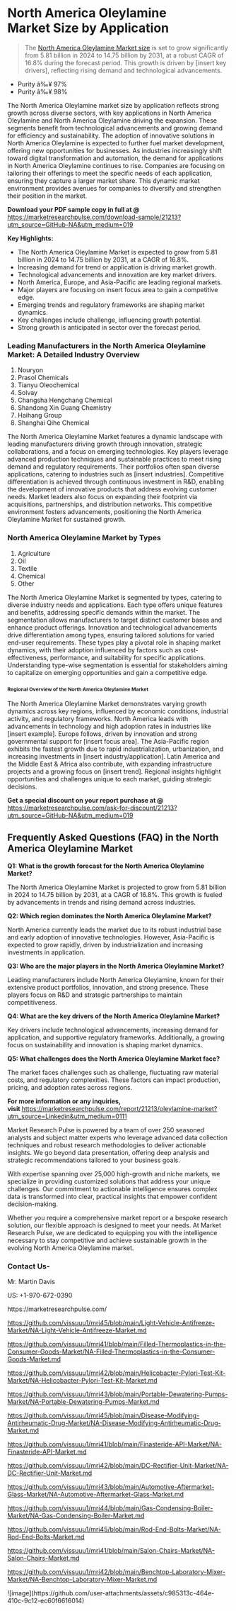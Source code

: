 <h1>North America Oleylamine Market&nbsp;Size by Application</h1><blockquote><p>The <a href="https://marketresearchpulse.com/download-sample/21213?utm_source=GitHub-NA&amp;utm_medium=019">North America Oleylamine Market size</a> is set to grow significantly from 5.81 billion in 2024 to 14.75 billion by 2031, at a robust CAGR of 16.8% during the forecast period. This growth is driven by [insert key drivers], reflecting rising demand and technological advancements.</p></blockquote><ul><li>Purity â‰¥ 97%<li> Purity â‰¥ 98%</li></ul><p>The North America Oleylamine market size by application reflects strong growth across diverse sectors, with key applications in North America Oleylamine and North America Oleylamine driving the expansion. These segments benefit from technological advancements and growing demand for efficiency and sustainability. The adoption of innovative solutions in North America Oleylamine is expected to further fuel market development, offering new opportunities for businesses. As industries increasingly shift toward digital transformation and automation, the demand for applications in North America Oleylamine continues to rise. Companies are focusing on tailoring their offerings to meet the specific needs of each application, ensuring they capture a larger market share. This dynamic market environment provides avenues for companies to diversify and strengthen their position in the market.</p><p><strong>Download your PDF sample copy in full at @ </strong><a href="https://marketresearchpulse.com/download-sample/21213?utm_source=GitHub-NA&amp;utm_medium=019">https://marketresearchpulse.com/download-sample/21213?utm_source=GitHub-NA&amp;utm_medium=019</a></p><p><strong>Key Highlights: </strong></p><ul><li>The North America Oleylamine Market is expected to grow from 5.81 billion in 2024 to 14.75 billion by 2031, at a CAGR of 16.8%.</li><li>Increasing demand for trend or application is driving market growth.</li><li>Technological advancements and innovation are key market drivers.</li><li>North America, Europe, and Asia-Pacific are leading regional markets.</li><li>Major players are focusing on insert focus area to gain a competitive edge.</li><li>Emerging trends and regulatory frameworks are shaping market dynamics.</li><li>Key challenges include challenge, influencing growth potential.</li><li>Strong growth is anticipated in sector over the forecast period.</li></ul><h3>Leading Manufacturers in the North America Oleylamine Market: A Detailed Industry Overview</h3><ol><li>Nouryon</li><li>Prasol Chemicals</li><li>Tianyu Oleochemical</li><li>Solvay</li><li>Changsha Hengchang Chemical</li><li>Shandong Xin Guang Chemistry</li><li>Haihang Group</li><li>Shanghai Qihe Chemical</li></ol><div class="flex max-w-full flex-col flex-grow"><div class="min-h-8 text-message flex w-full flex-col items-end gap-2 whitespace-normal break-words [.text-message+&amp;]:mt-5" dir="auto" data-message-author-role="assistant" data-message-id="fd8432e4-4910-450d-b182-61b7bfb0a01f" data-message-model-slug="gpt-4o"><div class="flex w-full flex-col gap-1 empty:hidden first:pt-[3px]"><div class="markdown prose w-full break-words dark:prose-invert light"><p>The North America Oleylamine Market features a dynamic landscape with leading manufacturers driving growth through innovation, strategic collaborations, and a focus on emerging technologies. Key players leverage advanced production techniques and sustainable practices to meet rising demand and regulatory requirements. Their portfolios often span diverse applications, catering to industries such as [insert industries]. Competitive differentiation is achieved through continuous investment in R&amp;D, enabling the development of innovative products that address evolving customer needs. Market leaders also focus on expanding their footprint via acquisitions, partnerships, and distribution networks. This competitive environment fosters advancements, positioning the North America Oleylamine Market for sustained growth.</p></div></div></div></div><h3>North America Oleylamine Market by Types</h3><ol><li>Agriculture<li> Oil<li> Textile<li> Chemical<li> Other</li></ol><div class="flex max-w-full flex-col flex-grow"><div class="min-h-8 text-message flex w-full flex-col items-end gap-2 whitespace-normal break-words [.text-message+&amp;]:mt-5" dir="auto" data-message-author-role="assistant" data-message-id="084470be-0bb7-4664-bddf-5156b4f41249" data-message-model-slug="gpt-4o-mini"><div class="flex w-full flex-col gap-1 empty:hidden first:pt-[3px]"><div class="markdown prose w-full break-words dark:prose-invert light"><p>The North America Oleylamine Market is segmented by types, catering to diverse industry needs and applications. Each type offers unique features and benefits, addressing specific demands within the market. The segmentation allows manufacturers to target distinct customer bases and enhance product offerings. Innovation and technological advancements drive differentiation among types, ensuring tailored solutions for varied end-user requirements. These types play a pivotal role in shaping market dynamics, with their adoption influenced by factors such as cost-effectiveness, performance, and suitability for specific applications. Understanding type-wise segmentation is essential for stakeholders aiming to capitalize on emerging opportunities and gain a competitive edge.</p></div></div></div></div><h3><span style="font-size: 11px;">Regional Overview of the North America Oleylamine Market</span></h3><div class="flex max-w-full flex-col flex-grow"><div class="min-h-8 text-message flex w-full flex-col items-end gap-2 whitespace-normal break-words [.text-message+&amp;]:mt-5" dir="auto" data-message-author-role="assistant" data-message-id="e9038762-ce64-4e30-91c9-9bd413514231" data-message-model-slug="gpt-4o-mini"><div class="flex w-full flex-col gap-1 empty:hidden first:pt-[3px]"><div class="markdown prose w-full break-words dark:prose-invert light"><p>The North America Oleylamine Market demonstrates varying growth dynamics across key regions, influenced by economic conditions, industrial activity, and regulatory frameworks. North America leads with advancements in technology and high adoption rates in industries like [insert example]. Europe follows, driven by innovation and strong governmental support for [insert focus area]. The Asia-Pacific region exhibits the fastest growth due to rapid industrialization, urbanization, and increasing investments in [insert industry/application]. Latin America and the Middle East &amp; Africa also contribute, with expanding infrastructure projects and a growing focus on [insert trend]. Regional insights highlight opportunities and challenges unique to each market, guiding strategic decisions.</p></div></div></div></div><p><strong>Get a special discount on your report purchase at @ </strong><a href="https://marketresearchpulse.com/ask-for-discount/21213?utm_source=GitHub-NA&amp;utm_medium=019">https://marketresearchpulse.com/ask-for-discount/21213?utm_source=GitHub-NA&amp;utm_medium=019</a></p><h2>Frequently Asked Questions (FAQ) in the North America Oleylamine Market</h2><p><strong>Q1: What is the growth forecast for the North America Oleylamine Market?</strong></p><p>The North America Oleylamine Market is projected to grow from 5.81 billion in 2024 to 14.75 billion by 2031, at a CAGR of 16.8%. This growth is fueled by advancements in trends and rising demand across industries.</p><p><strong>Q2: Which region dominates the North America Oleylamine Market?</strong></p><p>North America currently leads the market due to its robust industrial base and early adoption of innovative technologies. However, Asia-Pacific is expected to grow rapidly, driven by industrialization and increasing investments in application.</p><p><strong>Q3: Who are the major players in the North America Oleylamine Market?</strong></p><p>Leading manufacturers include North America Oleylamine, known for their extensive product portfolios, innovation, and strong presence. These players focus on R&amp;D and strategic partnerships to maintain competitiveness.</p><p><strong>Q4: What are the key drivers of the North America Oleylamine Market?</strong></p><p>Key drivers include technological advancements, increasing demand for application, and supportive regulatory frameworks. Additionally, a growing focus on sustainability and innovation is shaping market dynamics.</p><p><strong>Q5: What challenges does the North America Oleylamine Market face?</strong></p><p>The market faces challenges such as challenge, fluctuating raw material costs, and regulatory complexities. These factors can impact production, pricing, and adoption rates across regions.</p><p><strong>For more information or any inquiries, visit&nbsp;</strong><a href="https://marketresearchpulse.com/report/21213/oleylamine-market?utm_source=Linkedin&utm_medium=0111">https://marketresearchpulse.com/report/21213/oleylamine-market?utm_source=Linkedin&utm_medium=0111</a></p><p>Market Research Pulse is powered by a team of over 250 seasoned analysts and subject matter experts who leverage advanced data collection techniques and robust research methodologies to deliver actionable insights. We go beyond data presentation, offering deep analysis and strategic recommendations tailored to your business goals.</p><p>With expertise spanning over 25,000 high-growth and niche markets, we specialize in providing customized solutions that address your unique challenges. Our commitment to actionable intelligence ensures complex data is transformed into clear, practical insights that empower confident decision-making.</p><p>Whether you require a comprehensive market report or a bespoke research solution, our flexible approach is designed to meet your needs. At Market Research Pulse, we are dedicated to equipping you with the intelligence necessary to stay competitive and achieve sustainable growth in the evolving North America Oleylamine market.</p><h3><strong>Contact Us-</strong></h3><p>Mr. Martin Davis</p><p>US: +1-970-672-0390</p><p>https://marketresearchpulse.com/</p><p><a href="https://github.com/vissuuu1/mri45/blob/main/Light-Vehicle-Antifreeze-Market/NA-Light-Vehicle-Antifreeze-Market.md">https://github.com/vissuuu1/mri45/blob/main/Light-Vehicle-Antifreeze-Market/NA-Light-Vehicle-Antifreeze-Market.md</a></p><p><a href="https://github.com/vissuuu1/mri41/blob/main/Filled-Thermoplastics-in-the-Consumer-Goods-Market/NA-Filled-Thermoplastics-in-the-Consumer-Goods-Market.md">https://github.com/vissuuu1/mri41/blob/main/Filled-Thermoplastics-in-the-Consumer-Goods-Market/NA-Filled-Thermoplastics-in-the-Consumer-Goods-Market.md</a></p><p><a href="https://github.com/vissuuu1/mri42/blob/main/Helicobacter-Pylori-Test-Kit-Market/NA-Helicobacter-Pylori-Test-Kit-Market.md">https://github.com/vissuuu1/mri42/blob/main/Helicobacter-Pylori-Test-Kit-Market/NA-Helicobacter-Pylori-Test-Kit-Market.md</a></p><p><a href="https://github.com/vissuuu1/mri43/blob/main/Portable-Dewatering-Pumps-Market/NA-Portable-Dewatering-Pumps-Market.md">https://github.com/vissuuu1/mri43/blob/main/Portable-Dewatering-Pumps-Market/NA-Portable-Dewatering-Pumps-Market.md</a></p><p><a href="https://github.com/vissuuu1/mri45/blob/main/Disease-Modifying-Antirheumatic-Drug-Market/NA-Disease-Modifying-Antirheumatic-Drug-Market.md">https://github.com/vissuuu1/mri45/blob/main/Disease-Modifying-Antirheumatic-Drug-Market/NA-Disease-Modifying-Antirheumatic-Drug-Market.md</a></p><p><a href="https://github.com/vissuuu1/mri41/blob/main/Finasteride-API-Market/NA-Finasteride-API-Market.md">https://github.com/vissuuu1/mri41/blob/main/Finasteride-API-Market/NA-Finasteride-API-Market.md</a></p><p><a href="https://github.com/vissuuu1/mri42/blob/main/DC-Rectifier-Unit-Market/NA-DC-Rectifier-Unit-Market.md">https://github.com/vissuuu1/mri42/blob/main/DC-Rectifier-Unit-Market/NA-DC-Rectifier-Unit-Market.md</a></p><p><a href="https://github.com/vissuuu1/mri43/blob/main/Automotive-Aftermarket-Glass-Market/NA-Automotive-Aftermarket-Glass-Market.md">https://github.com/vissuuu1/mri43/blob/main/Automotive-Aftermarket-Glass-Market/NA-Automotive-Aftermarket-Glass-Market.md</a></p><p><a href="https://github.com/vissuuu1/mri44/blob/main/Gas-Condensing-Boiler-Market/NA-Gas-Condensing-Boiler-Market.md">https://github.com/vissuuu1/mri44/blob/main/Gas-Condensing-Boiler-Market/NA-Gas-Condensing-Boiler-Market.md</a></p><p><a href="https://github.com/vissuuu1/mri45/blob/main/Rod-End-Bolts-Market/NA-Rod-End-Bolts-Market.md">https://github.com/vissuuu1/mri45/blob/main/Rod-End-Bolts-Market/NA-Rod-End-Bolts-Market.md</a></p><p><a href="https://github.com/vissuuu1/mri41/blob/main/Salon-Chairs-Market/NA-Salon-Chairs-Market.md">https://github.com/vissuuu1/mri41/blob/main/Salon-Chairs-Market/NA-Salon-Chairs-Market.md</a></p><p><a href="https://github.com/vissuuu1/mri42/blob/main/Benchtop-Laboratory-Mixer-Market/NA-Benchtop-Laboratory-Mixer-Market.md">https://github.com/vissuuu1/mri42/blob/main/Benchtop-Laboratory-Mixer-Market/NA-Benchtop-Laboratory-Mixer-Market.md</a></p>
![image](https://github.com/user-attachments/assets/c985313c-464e-410c-9c12-ec60f6616014)
